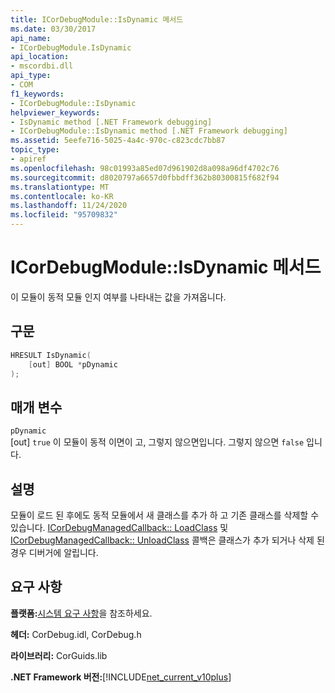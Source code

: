 ```yaml
---
title: ICorDebugModule::IsDynamic 메서드
ms.date: 03/30/2017
api_name:
- ICorDebugModule.IsDynamic
api_location:
- mscordbi.dll
api_type:
- COM
f1_keywords:
- ICorDebugModule::IsDynamic
helpviewer_keywords:
- IsDynamic method [.NET Framework debugging]
- ICorDebugModule::IsDynamic method [.NET Framework debugging]
ms.assetid: 5eefe716-5025-4a4c-970c-c823cdc7bb87
topic_type:
- apiref
ms.openlocfilehash: 98c01993a85ed07d961902d8a098a96df4702c76
ms.sourcegitcommit: d8020797a6657d0fbbdff362b80300815f682f94
ms.translationtype: MT
ms.contentlocale: ko-KR
ms.lasthandoff: 11/24/2020
ms.locfileid: "95709832"
---
```

# <a name="icordebugmoduleisdynamic-method"></a>ICorDebugModule::IsDynamic 메서드

이 모듈이 동적 모듈 인지 여부를 나타내는 값을 가져옵니다.  
  
## <a name="syntax"></a>구문  
  
```cpp  
HRESULT IsDynamic(  
    [out] BOOL *pDynamic  
);  
```  
  
## <a name="parameters"></a>매개 변수  

 `pDynamic`  
 [out] `true` 이 모듈이 동적 이면이 고, 그렇지 않으면입니다. 그렇지 않으면 `false` 입니다.  
  
## <a name="remarks"></a>설명  

 모듈이 로드 된 후에도 동적 모듈에서 새 클래스를 추가 하 고 기존 클래스를 삭제할 수 있습니다. [ICorDebugManagedCallback:: LoadClass](icordebugmanagedcallback-loadclass-method.md) 및 [ICorDebugManagedCallback:: UnloadClass](icordebugmanagedcallback-unloadclass-method.md) 콜백은 클래스가 추가 되거나 삭제 된 경우 디버거에 알립니다.  
  
## <a name="requirements"></a>요구 사항  

 **플랫폼:**[시스템 요구 사항](../../get-started/system-requirements.md)을 참조하세요.  
  
 **헤더:** CorDebug.idl, CorDebug.h  
  
 **라이브러리:** CorGuids.lib  
  
 **.NET Framework 버전:**[!INCLUDE[net_current_v10plus](../../../../includes/net-current-v10plus-md.md)]
